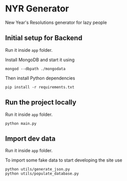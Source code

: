 # NYR Generator

New Year's Resolutions generator for lazy people

## Initial setup for Backend

Run it inside `app` folder.

Install MongoDB and start it using

    mongod --dbpath ./mongodata

Then install Python dependencies

    pip install -r requirements.txt

## Run the project locally

Run it inside `app` folder.

    python main.py

## Import dev data

Run it inside `app` folder.

To import some fake data to start developing the site use

    python utils/generate_json.py
    python utils/populate_database.py
